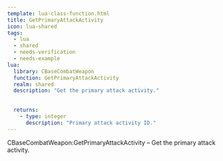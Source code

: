 ```yaml
---
template: lua-class-function.html
title: GetPrimaryAttackActivity
icon: lua-shared
tags:
  - lua
  - shared
  - needs-verification
  - needs-example
lua:
  library: CBaseCombatWeapon
  function: GetPrimaryAttackActivity
  realm: shared
  description: "Get the primary attack activity."
  
  
  returns:
    - type: integer
      description: "Primary attack activity ID."
---
```


<div class="lua__search__keywords">
CBaseCombatWeapon:GetPrimaryAttackActivity &#x2013; Get the primary attack activity.
</div>
